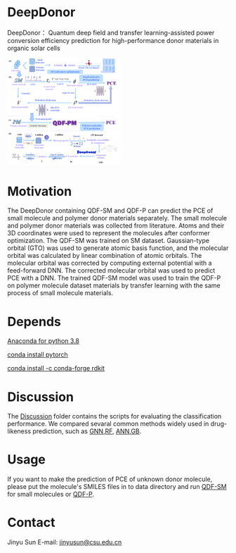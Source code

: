 # DeepDonor

DeepDonor： Quantum deep field and transfer learning-assisted power conversion efficiency prediction for high-performance donor materials in organic solar cells

<img src="https://github.com/JinYSun/DeepDonor/blob/main/cover.jpg" alt="cover" style="zoom:25%;" />



# Motivation

The DeepDonor containing QDF-SM and QDF-P can predict the PCE of small molecule and polymer donor materials separately. 
 The small molecule and polymer donor materials  was collected from literature. Atoms and their 3D coordinates were used to represent the molecules after conformer optimization. The QDF-SM was trained on SM dataset. Gaussian-type orbital (GTO) was used to generate atomic basis function, and the molecular orbital was calculated by linear combination of atomic orbitals. The molecular orbital was corrected by computing external potential with a feed-forward DNN. The corrected molecular orbital was used to predict PCE with a DNN. The trained QDF-SM model was used to train the QDF-P on polymer molecule dataset materials by transfer learning with the same process of small molecule materials.

 # Depends

[Anaconda for python 3.8](https://www.python.org/)

[conda install pytorch](https://pytorch.org/)

[conda install -c conda-forge rdkit](https://rdkit.org/)

# Discussion

The [Discussion](https://github.com/JinyuSun-csu/QDF-Donor/tree/main/discussion) folder contains the scripts for evaluating the classification performance.  We compared sevaral common methods widely used in drug-likeness prediction, such as [GNN](https://github.com/JinyuSun-csu/QDF-Donor/blob/main/discussion/GNN.py),[RF](https://github.com/JinyuSun-csu/QDF-Donor/blob/main/discussion/RF.py), [ANN](https://github.com/JinyuSun-csu/QDF-Donor/blob/main/discussion/ANN.py),[GB](https://github.com/JinyuSun-csu/QDF-Donor/blob/main/discussion/GB.py).

# Usage

  If you want to make the prediction of PCE of unknown donor molecule, please put the molecule's SMILES files in to data directory and run [QDF-SM](https://github.com/JinyuSun-csu/QDF-Donor/blob/main/model/QDF_SM.py) for small molecules or [QDF-P](https://github.com/JinyuSun-csu/QDF-Donor/blob/main/model/QDF_P.py).

# Contact

Jinyu Sun E-mail: [jinyusun@csu.edu.cn](mailto:jinyusun@csu.edu.cn)
